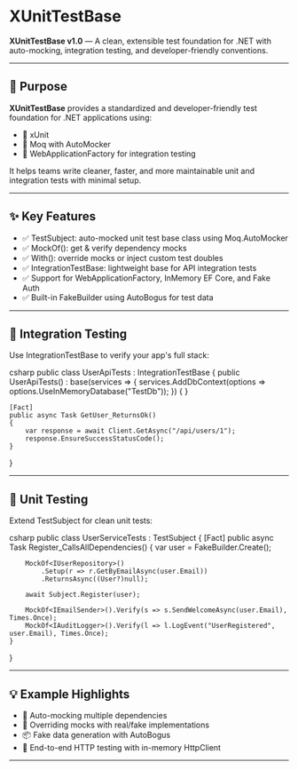 # XUnitTestBase

**XUnitTestBase v1.0** — A clean, extensible test foundation for .NET with auto-mocking, integration testing, and developer-friendly conventions.

---

## 🎯 Purpose

**XUnitTestBase** provides a standardized and developer-friendly test foundation for .NET applications using:

- 🧪 xUnit
- 🤖 Moq with AutoMocker
- 🧱 WebApplicationFactory<T> for integration testing

It helps teams write cleaner, faster, and more maintainable unit and integration tests with minimal setup.

---

## ✨ Key Features

- ✅ TestSubject<T>: auto-mocked unit test base class using Moq.AutoMocker
- ✅ MockOf<T>(): get & verify dependency mocks
- ✅ With<T>(): override mocks or inject custom test doubles
- ✅ IntegrationTestBase<T>: lightweight base for API integration tests
- ✅ Support for WebApplicationFactory, InMemory EF Core, and Fake Auth
- ✅ Built-in FakeBuilder using AutoBogus for test data

---

## 🔁 Integration Testing

Use IntegrationTestBase<T> to verify your app's full stack:

csharp
public class UserApiTests : IntegrationTestBase<Program>
{
    public UserApiTests() : base(services =>
    {
        services.AddDbContext<AppDbContext>(options =>
            options.UseInMemoryDatabase("TestDb"));
    }) { }

    [Fact]
    public async Task GetUser_ReturnsOk()
    {
        var response = await Client.GetAsync("/api/users/1");
        response.EnsureSuccessStatusCode();
    }
}



---

## 🧪 Unit Testing

Extend TestSubject<T> for clean unit tests:

csharp
public class UserServiceTests : TestSubject<UserService>
{
    [Fact]
    public async Task Register_CallsAllDependencies()
    {
        var user = FakeBuilder.Create<User>();

        MockOf<IUserRepository>()
            .Setup(r => r.GetByEmailAsync(user.Email))
            .ReturnsAsync((User?)null);

        await Subject.Register(user);

        MockOf<IEmailSender>().Verify(s => s.SendWelcomeAsync(user.Email), Times.Once);
        MockOf<IAuditLogger>().Verify(l => l.LogEvent("UserRegistered", user.Email), Times.Once);
    }
}



---

## 💡 Example Highlights

- 🧪 Auto-mocking multiple dependencies
- 🔁 Overriding mocks with real/fake implementations
- 📦 Fake data generation with AutoBogus
- 🚀 End-to-end HTTP testing with in-memory HttpClient

---
